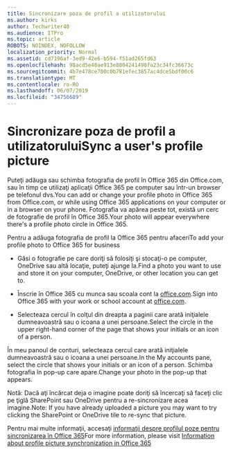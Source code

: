 ```yaml
---
title: Sincronizare poza de profil a utilizatorului
ms.author: kirks
author: Techwriter40
ms.audience: ITPro
ms.topic: article
ROBOTS: NOINDEX, NOFOLLOW
localization_priority: Normal
ms.assetid: cd7196af-3ed9-42e6-b594-f51ad265fd63
ms.openlocfilehash: 98acd5e40ae913e8804241498fa23c34fc36673c
ms.sourcegitcommit: 4b7e478ce700c0b781efec3857ac4dce5bdf00c6
ms.translationtype: MT
ms.contentlocale: ro-RO
ms.lasthandoff: 06/07/2019
ms.locfileid: "34756689"
---
```

# <a name="sync-a-users-profile-picture"></a><span data-ttu-id="be218-102">Sincronizare poza de profil a utilizatorului</span><span class="sxs-lookup"><span data-stu-id="be218-102">Sync a user's profile picture</span></span>

<span data-ttu-id="be218-103">Puteţi adăuga sau schimba fotografia de profil în Office 365 din Office.com, sau în timp ce utilizaţi aplicaţii Office 365 pe computer sau într-un browser pe telefonul dvs.</span><span class="sxs-lookup"><span data-stu-id="be218-103">You can add or change your profile photo in Office 365 from Office.com, or while using Office 365 applications on your computer or in a browser on your phone.</span></span> <span data-ttu-id="be218-104">Fotografia va apărea peste tot, există un cerc de fotografie de profil în Office 365.</span><span class="sxs-lookup"><span data-stu-id="be218-104">Your photo will appear everywhere there's a profile photo circle in Office 365.</span></span>

<span data-ttu-id="be218-105">Pentru a adăuga fotografia de profil la Office 365 pentru afaceri</span><span class="sxs-lookup"><span data-stu-id="be218-105">To add your profile photo to Office 365 for business</span></span>

- <span data-ttu-id="be218-106">Găsi o fotografie pe care doriţi să folosiţi şi stocaţi-o pe computer, OneDrive sau altă locaţie, puteţi ajunge la.</span><span class="sxs-lookup"><span data-stu-id="be218-106">Find a photo you want to use and store it on your computer, OneDrive, or other location you can get to.</span></span>

- <span data-ttu-id="be218-107">Înscrie în Office 365 cu munca sau scoala cont la [office.com](http://www.office.com).</span><span class="sxs-lookup"><span data-stu-id="be218-107">Sign into Office 365 with your work or school account at [office.com](http://www.office.com).</span></span>

- <span data-ttu-id="be218-108">Selecteaza cercul în colţul din dreapta a paginii care arată iniţialele dumneavoastră sau o icoana a unei persoane.</span><span class="sxs-lookup"><span data-stu-id="be218-108">Select the circle in the upper right-hand corner of the page that shows your initials or an icon of a person.</span></span>

<span data-ttu-id="be218-109">În meu panoul de conturi, selecteaza cercul care arată iniţialele dumneavoastră sau o icoana a unei persoane.</span><span class="sxs-lookup"><span data-stu-id="be218-109">In the My accounts pane, select the circle that shows your initials or an icon of a person.</span></span> <span data-ttu-id="be218-110">Schimba fotografia în pop-up care apare.</span><span class="sxs-lookup"><span data-stu-id="be218-110">Change your photo in the pop-up that appears.</span></span>

<span data-ttu-id="be218-111">Notă: Dacă aţi încărcat deja o imagine poate doriţi să încercaţi să faceţi clic pe ţiglă SharePoint sau OneDrive pentru a re-sincronizare acea imagine.</span><span class="sxs-lookup"><span data-stu-id="be218-111">Note: If you have already uploaded a picture you may want to try clicking the SharePoint or OneDrive tile to re-sync that picture.</span></span>

<span data-ttu-id="be218-112">Pentru mai multe informaţii, accesaţi [informaţii despre profilul poze pentru sincronizarea în Office 365](https://support.office.com/article/information-about-profile-picture-synchronization-in-office-365-20594d76-d054-4af4-a660-401133e3d48a?ui=en-US&amp;rs=en-US&amp;ad=US)</span><span class="sxs-lookup"><span data-stu-id="be218-112">For more information, please visit [Information about profile picture synchronization in Office 365](https://support.office.com/article/information-about-profile-picture-synchronization-in-office-365-20594d76-d054-4af4-a660-401133e3d48a?ui=en-US&amp;rs=en-US&amp;ad=US)</span></span>

